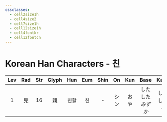 ```yaml
---
cssclasses:
  - cell2size1h
  - cell4size2
  - cell7size1h
  - cell12size1h
  - cell4fontkr
  - cell12fontcn
---
```


# Korean Han Characters - 친

| Lev | Rad | Str | Glyph | Hun | Eum | Shin | On  | Kun |       Base        |      Kana       | Simp |     Man     | Can  | Viet |
| :-: | :-: | :-: | :---: | :-: | :-: | :--: | :-: | :-: | :---------------: | :-------------: | :--: | :---------: | :--: | :--: |
|  1  |  見  | 16  |   親   | 친할  |  친  |  -   | シン  | おや  | した<br>した<br>*みずか* | しい<br>しむ<br>*ら* |  亲   | qīn<br>qìng | can1 | thân |
